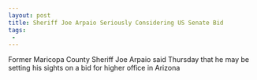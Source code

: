 ```yaml
---
layout: post
title: Sheriff Joe Arpaio Seriously Considering US Senate Bid
tags:
 -
---
```

Former Maricopa County Sheriff Joe Arpaio said Thursday that he may be setting his sights on a bid for higher office in Arizona
